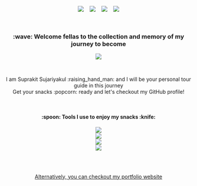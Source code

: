 <p align="center">
  <a href="https://line.me/ti/p/NcFj-62NcZ"><img src="https://img.shields.io/badge/mounntainn-00C300?style=for-the-badge&logo=line&logoColor=white"/></a>&nbsp;&nbsp;&nbsp; 
  <a href="https://www.instagram.com/mounntainn/"><img src="https://img.shields.io/badge/mounntainn-%23E4405F.svg?style=for-the-badge&logo=Instagram&logoColor=white"/></a>&nbsp;&nbsp;&nbsp;
  <a href="https://www.linkedin.com/in/suprakitsujariyakul/"><img src="https://img.shields.io/badge/suprakit_sujariyakul-%231DA1F2.svg?style=for-the-badge&logo=Linkedin&logoColor=white"/></a>&nbsp;&nbsp;&nbsp;
  <a href="mailto:suprakitsujariyakul@gmail.com"><img src="https://img.shields.io/badge/suprakit_sujariyakul-D14836?style=for-the-badge&logo=gmail&logoColor=white"/></a>
</p>
<br/>

<h3 align="center"> :wave: Welcome fellas to the collection and memory of my journey to become </h3> 
<p align="center">
  <img src="https://readme-typing-svg.demolab.com/?lines=Full+Snack+Developer!&font=Fira%20Code&center=true&width=380&height=50&duration=4000&pause=1000">
</p>
<br/>

<p align="center">
  I am Suprakit Sujariyakul :raising_hand_man: and I will be your personal tour guide in this journey<br/>
  Get your snacks :popcorn: ready and let's checkout my GitHub profile!
</p>
<br/>

<h4 align="center">:spoon: Tools I use to enjoy my snacks :knife:</h4>
<p align="center">
  <a href="https://skillicons.dev">
    <img src="https://skillicons.dev/icons?i=html,css,js,ts&theme=dark"/>
  </a>
  <br/>
  <a href="https://skillicons.dev">
    <img src="https://skillicons.dev/icons?i=bootstrap,styledcomponents,tailwind&theme=dark"/>
  </a>
  <br/>
  <a href="https://skillicons.dev">
    <img src="https://skillicons.dev/icons?i=react,vite&theme=dark"/>
  </a>
  <br/>
  <a href="https://skillicons.dev">
    <img src="https://skillicons.dev/icons?i=git,nodejs,vim&theme=dark"/>
  </a>
</p>
<br/>
<br/>

<p align="center">
  <a href="https://suprakit-sujariyakul.github.io/portfolio/">Alternatively, you can checkout my portfolio website</a>
</p>
